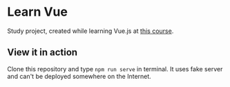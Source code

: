 # Learn Vue

Study project, created while learning Vue.js at [this course](http://learn.javascript.ru/courses/vue).  

## View it in action

Clone this repository and type `npm run serve` in terminal.
It uses fake server and can't be deployed somewhere on the Internet.